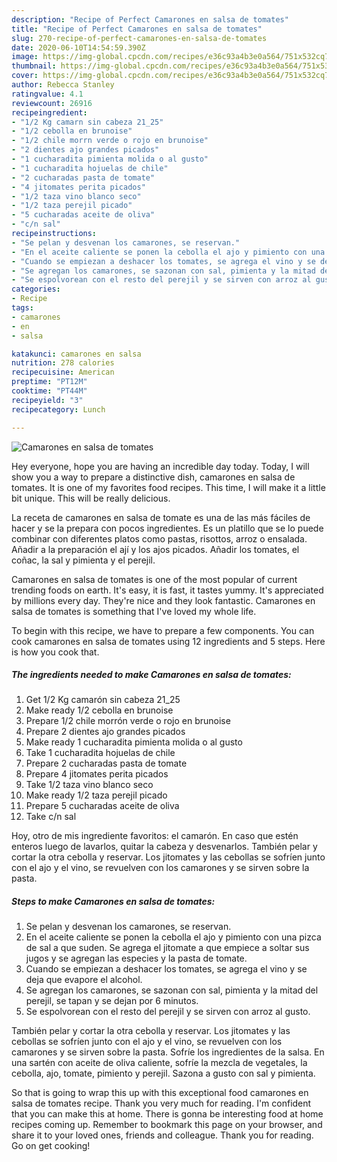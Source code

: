 ```yaml
---
description: "Recipe of Perfect Camarones en salsa de tomates"
title: "Recipe of Perfect Camarones en salsa de tomates"
slug: 270-recipe-of-perfect-camarones-en-salsa-de-tomates
date: 2020-06-10T14:54:59.390Z
image: https://img-global.cpcdn.com/recipes/e36c93a4b3e0a564/751x532cq70/camarones-en-salsa-de-tomates-foto-principal.jpg
thumbnail: https://img-global.cpcdn.com/recipes/e36c93a4b3e0a564/751x532cq70/camarones-en-salsa-de-tomates-foto-principal.jpg
cover: https://img-global.cpcdn.com/recipes/e36c93a4b3e0a564/751x532cq70/camarones-en-salsa-de-tomates-foto-principal.jpg
author: Rebecca Stanley
ratingvalue: 4.1
reviewcount: 26916
recipeingredient:
- "1/2 Kg camarn sin cabeza 21_25"
- "1/2 cebolla en brunoise"
- "1/2 chile morrn verde o rojo en brunoise"
- "2 dientes ajo grandes picados"
- "1 cucharadita pimienta molida o al gusto"
- "1 cucharadita hojuelas de chile"
- "2 cucharadas pasta de tomate"
- "4 jitomates perita picados"
- "1/2 taza vino blanco seco"
- "1/2 taza perejil picado"
- "5 cucharadas aceite de oliva"
- "c/n sal"
recipeinstructions:
- "Se pelan y desvenan los camarones, se reservan."
- "En el aceite caliente se ponen la cebolla el ajo y pimiento con una pizca de sal a que suden. Se agrega el jitomate a que empiece a soltar sus jugos y se agregan las especies y la pasta de tomate."
- "Cuando se empiezan a deshacer los tomates, se agrega el vino y se deja que evapore el alcohol."
- "Se agregan los camarones, se sazonan con sal, pimienta y la mitad del perejil, se tapan y se dejan por 6 minutos."
- "Se espolvorean con el resto del perejil y se sirven con arroz al gusto."
categories:
- Recipe
tags:
- camarones
- en
- salsa

katakunci: camarones en salsa 
nutrition: 278 calories
recipecuisine: American
preptime: "PT12M"
cooktime: "PT44M"
recipeyield: "3"
recipecategory: Lunch

---
```



![Camarones en salsa de tomates](https://img-global.cpcdn.com/recipes/e36c93a4b3e0a564/751x532cq70/camarones-en-salsa-de-tomates-foto-principal.jpg)

Hey everyone, hope you are having an incredible day today. Today, I will show you a way to prepare a distinctive dish, camarones en salsa de tomates. It is one of my favorites food recipes. This time, I will make it a little bit unique. This will be really delicious.

La receta de camarones en salsa de tomate es una de las más fáciles de hacer y se la prepara con pocos ingredientes. Es un platillo que se lo puede combinar con diferentes platos como pastas, risottos, arroz o ensalada. Añadir a la preparación el ají y los ajos picados. Añadir los tomates, el coñac, la sal y pimienta y el perejil.

Camarones en salsa de tomates is one of the most popular of current trending foods on earth. It's easy, it is fast, it tastes yummy. It's appreciated by millions every day. They're nice and they look fantastic. Camarones en salsa de tomates is something that I've loved my whole life.


To begin with this recipe, we have to prepare a few components. You can cook camarones en salsa de tomates using 12 ingredients and 5 steps. Here is how you cook that.

<!--inarticleads1-->

##### The ingredients needed to make Camarones en salsa de tomates:

1. Get 1/2 Kg camarón sin cabeza 21_25
1. Make ready 1/2 cebolla en brunoise
1. Prepare 1/2 chile morrón verde o rojo en brunoise
1. Prepare 2 dientes ajo grandes picados
1. Make ready 1 cucharadita pimienta molida o al gusto
1. Take 1 cucharadita hojuelas de chile
1. Prepare 2 cucharadas pasta de tomate
1. Prepare 4 jitomates perita picados
1. Take 1/2 taza vino blanco seco
1. Make ready 1/2 taza perejil picado
1. Prepare 5 cucharadas aceite de oliva
1. Take c/n sal


Hoy, otro de mis ingrediente favoritos: el camarón. En caso que estén enteros luego de lavarlos, quitar la cabeza y desvenarlos. También pelar y cortar la otra cebolla y reservar. Los jitomates y las cebollas se sofríen junto con el ajo y el vino, se revuelven con los camarones y se sirven sobre la pasta. 

<!--inarticleads2-->

##### Steps to make Camarones en salsa de tomates:

1. Se pelan y desvenan los camarones, se reservan.
1. En el aceite caliente se ponen la cebolla el ajo y pimiento con una pizca de sal a que suden. Se agrega el jitomate a que empiece a soltar sus jugos y se agregan las especies y la pasta de tomate.
1. Cuando se empiezan a deshacer los tomates, se agrega el vino y se deja que evapore el alcohol.
1. Se agregan los camarones, se sazonan con sal, pimienta y la mitad del perejil, se tapan y se dejan por 6 minutos.
1. Se espolvorean con el resto del perejil y se sirven con arroz al gusto.


También pelar y cortar la otra cebolla y reservar. Los jitomates y las cebollas se sofríen junto con el ajo y el vino, se revuelven con los camarones y se sirven sobre la pasta. Sofríe los ingredientes de la salsa. En una sartén con aceite de oliva caliente, sofríe la mezcla de vegetales, la cebolla, ajo, tomate, pimiento y perejil. Sazona a gusto con sal y pimienta. 

So that is going to wrap this up with this exceptional food camarones en salsa de tomates recipe. Thank you very much for reading. I'm confident that you can make this at home. There is gonna be interesting food at home recipes coming up. Remember to bookmark this page on your browser, and share it to your loved ones, friends and colleague. Thank you for reading. Go on get cooking!
